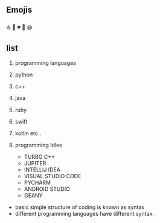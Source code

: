 ## Emojis
⛵
🎩
💔
🌴
😃
## list
1. programming languages
  1. python
  2. c++
  3. java
  4. ruby
  5. swift
  6. kotlin  etc..


2. programming Idles
   * TURBO C++
   * JUPITER
   * INTELLIJ IDEA
   * VISUAL STUDIO CODE
   * PYCHARM
   * ANDROID STUDIO
   * GEANY

* basic simple structure of coding is known as syntax
* different programming languages have different syntax.
